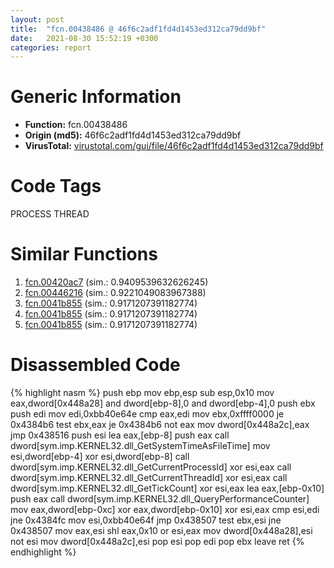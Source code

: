```yaml
---
layout: post
title:  "fcn.00438486 @ 46f6c2adf1fd4d1453ed312ca79dd9bf"
date:   2021-08-30 15:52:19 +0300
categories: report
---
```


# Generic Information
- **Function:** fcn.00438486
- **Origin (md5):** 46f6c2adf1fd4d1453ed312ca79dd9bf
- **VirusTotal:** [virustotal.com/gui/file/46f6c2adf1fd4d1453ed312ca79dd9bf][virustotal_ref]

# Code Tags
<span class="tag" id="PROCESS">PROCESS</span>
<span class="tag" id="THREAD">THREAD</span>


# Similar Functions

1. [fcn.00420ac7][similar_1_ref] (sim.: 0.9409539632626245)
2. [fcn.00446216][similar_2_ref] (sim.: 0.9221049083967388)
3. [fcn.0041b855][similar_3_ref] (sim.: 0.9171207391182774)
4. [fcn.0041b855][similar_4_ref] (sim.: 0.9171207391182774)
5. [fcn.0041b855][similar_5_ref] (sim.: 0.9171207391182774)


# Disassembled Code

{% highlight nasm %}
push ebp
mov ebp,esp
sub esp,0x10
mov eax,dword[0x448a28]
and dword[ebp-8],0
and dword[ebp-4],0
push ebx
push edi
mov edi,0xbb40e64e
cmp eax,edi
mov ebx,0xffff0000
je 0x4384b6
test ebx,eax
je 0x4384b6
not eax
mov dword[0x448a2c],eax
jmp 0x438516
push esi
lea eax,[ebp-8]
push eax
call dword[sym.imp.KERNEL32.dll_GetSystemTimeAsFileTime]
mov esi,dword[ebp-4]
xor esi,dword[ebp-8]
call dword[sym.imp.KERNEL32.dll_GetCurrentProcessId]
xor esi,eax
call dword[sym.imp.KERNEL32.dll_GetCurrentThreadId]
xor esi,eax
call dword[sym.imp.KERNEL32.dll_GetTickCount]
xor esi,eax
lea eax,[ebp-0x10]
push eax
call dword[sym.imp.KERNEL32.dll_QueryPerformanceCounter]
mov eax,dword[ebp-0xc]
xor eax,dword[ebp-0x10]
xor esi,eax
cmp esi,edi
jne 0x4384fc
mov esi,0xbb40e64f
jmp 0x438507
test ebx,esi
jne 0x438507
mov eax,esi
shl eax,0x10
or esi,eax
mov dword[0x448a28],esi
not esi
mov dword[0x448a2c],esi
pop esi
pop edi
pop ebx
leave 
ret 
{% endhighlight %}


[similar_1_ref]: /report/fcn.00420ac7@de21a548b66aa6c0b17491b6a31e14fa
[similar_2_ref]: /report/fcn.00446216@418e0921f3a9bd4f5bc0dcc59623b5a1
[similar_3_ref]: /report/fcn.0041b855@b8b9cf6862b0d68d10750002e5baaf97
[similar_4_ref]: /report/fcn.0041b855@9571c7458fae91969aaed3955e433f49
[similar_5_ref]: /report/fcn.0041b855@e3d061f479f25b8f541d0905c967999c
[virustotal_ref]: https://www.virustotal.com/gui/file/46f6c2adf1fd4d1453ed312ca79dd9bf